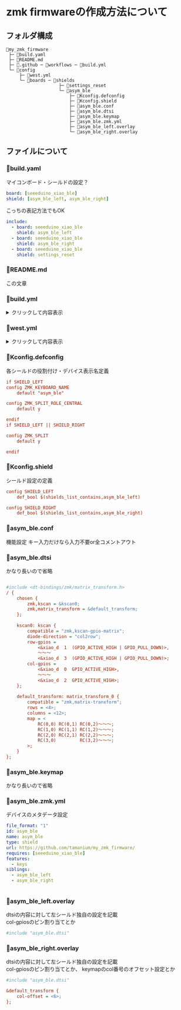 # zmk firmwareの作成方法について
## フォルダ構成
```:フォルダ構成
📁my_zmk_firmware
 ├─ 📄build.yaml
 ├─ 📄README.md
 ├─ 📁.github ─ 📁workflows ─ 📄build.yml
 └─ 📁config
     ├─ 📄west.yml
     └─ 📁boards ─ 📁shields
                    ├─ 📁settings_reset
                    └─ 📁asym_ble
                        ├─ 📄Kconfig.defconfig
                        ├─ 📄Kconfig.shield
                        ├─ 📄asym_ble.conf
                        ├─ 📄asym_ble.dtsi
                        ├─ 📄asym_ble.keymap
                        ├─ 📄asym_ble.zmk.yml
                        ├─ 📄asym_ble_left.overlay
                        └─ 📄asym_ble_right.overlay
```
## ファイルについて

### 📄build.yaml
マイコンボード・シールドの設定？
```yaml
board: [seeeduino_xiao_ble]
shield: [asym_ble_left, asym_ble_right]
```
こっちの表記方法でもOK

```yaml
include:
  - board: seeeduino_xiao_ble
    shield: asym_ble_left
  - board: seeeduino_xiao_ble
    shield: asym_ble_right
  - board: seeeduino_xiao_ble
    shield: settings_reset
```

### 📄README.md
この文章
### 📄build.yml
<details>

<summary>クリックして内容表示</summary>
	
```yml
on: [push, pull_request, workflow_dispatch]

jobs:
  build:
    uses: zmkfirmware/zmk/.github/workflows/build-user-config.yml@main
```
</details>

### 📄west.yml
<details>

<summary>クリックして内容表示</summary>

```yml
manifest:
  remotes:
    - name: zmkfirmware
      url-base: https://github.com/zmkfirmware
  projects:
    - name: zmk
      remote: zmkfirmware
      revision: main
      import: app/west.yml
  self:
    path: config
```
</details>

### 📄Kconfig.defconfig
各シールドの役割付け・デバイス表示名定義
```ini
if SHIELD_LEFT
config ZMK_KEYBOARD_NAME
	default "asym_ble"

config ZMK_SPLIT_ROLE_CENTRAL
	default y

endif
if SHIELD_LEFT || SHIELD_RIGHT

config ZMK_SPLIT
	default y

endif
```
### 📄Kconfig.shield
シールド設定の定義
```ini
config SHIELD_LEFT
	def_bool $(shields_list_contains,asym_ble_left)

config SHIELD_RIGHT
	def_bool $(shields_list_contains,asym_ble_right)
```
### 📄asym_ble.conf
機能設定 キー入力だけなら入力不要or全コメントアウト

### 📄asym_ble.dtsi
かなり長いので省略

```ini

#include <dt-bindings/zmk/matrix_transform.h>
/ {
	chosen {
		zmk,kscan = &kscan0;
		zmk,matrix_transform = &default_transform;
	};
    
	kscan0: kscan {
		compatible = "zmk,kscan-gpio-matrix";
		diode-direction = "col2row";
		row-gpios =
			<&xiao_d  1  (GPIO_ACTIVE_HIGH | GPIO_PULL_DOWN)>,
			～～～
			<&xiao_d  3  (GPIO_ACTIVE_HIGH | GPIO_PULL_DOWN)>;
		col-gpios =
			<&xiao_d  0  GPIO_ACTIVE_HIGH>,
			～～～
			<&xiao_d  2  GPIO_ACTIVE_HIGH>;
	};
    
	default_transform: matrix_transform_0 {
		compatible = "zmk,matrix-tranxform";
		rows = <4>;
		columns = <12>;
		map = <
			RC(0,0) RC(0,1) RC(0,2)～～～;
			RC(1,0) RC(1,1) RC(1,2)～～～;
			RC(2,0) RC(2,1) RC(2,2)～～～;
			RC(3,0)         RC(3,2)～～～;
		>;
	}
};
```


### 📄asym_ble.keymap
かなり長いので省略<br>
### 📄asym_ble.zmk.yml
デバイスのメタデータ設定<br>
```yml
file_format: "1"
id: asym_ble
name: asym_ble
type: shield
url: https://github.com/tamanium/my_zmk_firmware/
requires: [seeeduino_xiao_ble]
features:
  - keys
siblings:
  - asym_ble_left
  - asym_ble_right
  
```
### 📄asym_ble_left.overlay
dtsiの内容に対して左シールド独自の設定を記載<br>
col-gpiosのピン割り当てとか<br>
```ini
#include "asym_ble.dtsi"
```
### 📄asym_ble_right.overlay
dtsiの内容に対して左シールド独自の設定を記載<br>
col-gpiosのピン割り当てとか、
keymapのcol番号のオフセット設定とか<br>

```ini
#include "asym_ble.dtsi"

&default_transform {
	col-offset = <6>;
};
```
